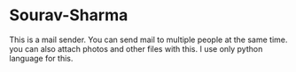 # Sourav-Sharma
This is a mail sender. You can send mail to multiple people at the same time. you can also attach photos and other files with this.
I use only python language for this.
